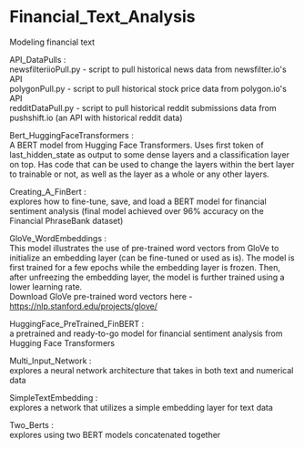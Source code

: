 # Financial_Text_Analysis
Modeling financial text


API_DataPulls :   
newsfilteriioPull.py - script to pull historical news data from newsfilter.io's API   
polygonPull.py - script to pull historical stock price data from polygon.io's API   
redditDataPull.py - script to pull historical reddit submissions data from pushshift.io (an API with historical reddit data)  

Bert_HuggingFaceTransformers :  
A BERT model from Hugging Face Transformers. Uses first token of last_hidden_state as output to some dense layers and a classification layer on top.
Has code that can be used to change the layers within the bert layer to trainable or not, as well as the layer as a whole or any other layers.

Creating_A_FinBert :  
explores how to fine-tune, save, and load a BERT model for financial sentiment analysis (final model achieved over 96% accuracy on the Financial PhraseBank dataset)

GloVe_WordEmbeddings :  
This model illustrates the use of pre-trained word vectors from GloVe to initialize an embedding layer (can be fine-tuned or used as is). The model is first trained for a few epochs while the embedding layer is frozen. Then, after unfreezing the embedding layer, the model is further trained using a lower learning rate.  
Download GloVe pre-trained word vectors here - https://nlp.stanford.edu/projects/glove/

HuggingFace_PreTrained_FinBERT :  
a pretrained and ready-to-go model for financial sentiment analysis from Hugging Face Transformers

Multi_Input_Network :  
explores a neural network architecture that takes in both text and numerical data

SimpleTextEmbedding :  
explores a network that utilizes a simple embedding layer for text data

Two_Berts :  
explores using two BERT models concatenated together
